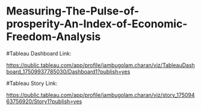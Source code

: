 # Measuring-The-Pulse-of-prosperity-An-Index-of-Economic-Freedom-Analysis
#Tableau Dashboard Link:

https://public.tableau.com/app/profile/jambugolam.charan/viz/TableauDashboard_17509937785030/Dashboard1?publish=yes

#Tableau Story Link:

https://public.tableau.com/app/profile/jambugolam.charan/viz/story_17509463756920/Story1?publish=yes
